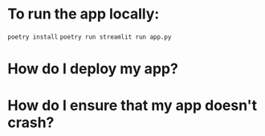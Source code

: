 # To run the app locally:
`poetry install`
`poetry run streamlit run app.py`

# How do I deploy my app?


# How do I ensure that my app doesn't crash?